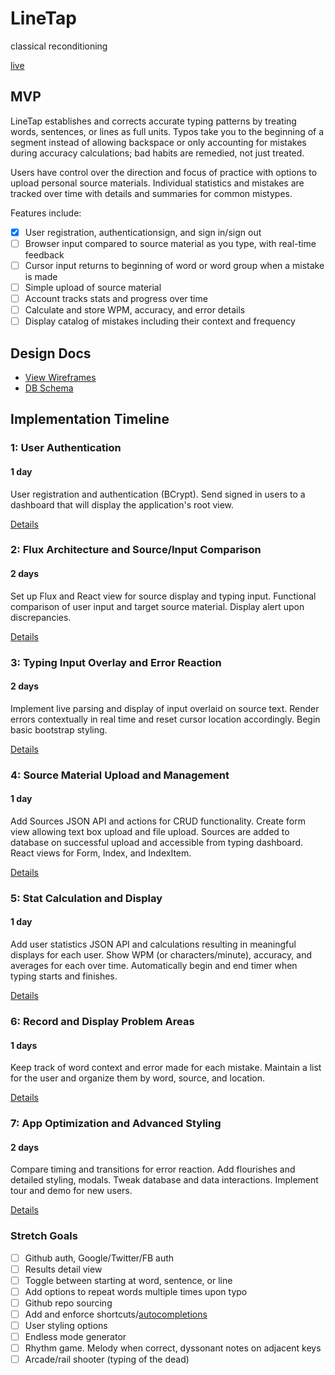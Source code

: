 # LineTap

classical reconditioning

[live][heroku]

[heroku]: https://linetap.herokuapp.com/

## MVP

LineTap establishes and corrects accurate typing patterns by treating words, sentences, or lines as full units. Typos take you to the beginning of a segment instead of allowing backspace or only accounting for mistakes during accuracy calculations; bad habits are remedied, not just treated.

Users have control over the direction and focus of practice with options to upload personal source materials. Individual statistics and mistakes are tracked over time with details and summaries for common mistypes.

Features include:

- [x] User registration, authenticationsign, and sign in/sign out
- [ ] Browser input compared to source material as you type, with real-time feedback
- [ ] Cursor input returns to beginning of word or word group when a mistake is made
- [ ] Simple upload of source material
- [ ] Account tracks stats and progress over time
- [ ] Calculate and store WPM, accuracy, and error details
- [ ] Display catalog of mistakes including their context and frequency

## Design Docs

* [View Wireframes][view]
* [DB Schema][schema]

[view]: ./docs/views.md
[schema]: ./docs/schema.md

## Implementation Timeline

### 1: User Authentication
#### 1 day

User registration and authentication (BCrypt). Send signed in users to a dashboard that will display the application's root view.

[Details][phase-one]

### 2: Flux Architecture and Source/Input Comparison
#### 2 days

Set up Flux and React view for source display and typing input. Functional comparison of user input and target source material. Display alert upon discrepancies.

[Details][phase-two]

### 3: Typing Input Overlay and Error Reaction
#### 2 days

Implement live parsing and display of input overlaid on source text. Render errors contextually in real time and reset cursor location accordingly. Begin basic bootstrap styling.

[Details][phase-three]

### 4: Source Material Upload and Management
#### 1 day

Add Sources JSON API and actions for CRUD functionality. Create form view allowing text box upload and file upload. Sources are added to database on successful upload and accessible from typing dashboard. React views for Form, Index, and IndexItem.

[Details][phase-four]

### 5: Stat Calculation and Display
#### 1 day

Add user statistics JSON API and calculations resulting in meaningful displays for each user. Show WPM (or characters/minute), accuracy, and averages for each over time. Automatically begin and end timer when typing starts and finishes.

[Details][phase-five]

### 6: Record and Display Problem Areas
#### 1 days

Keep track of word context and error made for each mistake. Maintain a list for the user and organize them by word, source, and location.

[Details][phase-six]

### 7: App Optimization and Advanced Styling
#### 2 days

Compare timing and transitions for error reaction. Add flourishes and detailed styling, modals. Tweak database and data interactions. Implement tour and demo for new users.

[Details][phase-seven]

### Stretch Goals

- [ ] Github auth, Google/Twitter/FB auth
- [ ] Results detail view
- [ ] Toggle between starting at word, sentence, or line
- [ ] Add options to repeat words multiple times upon typo
- [ ] Github repo sourcing
- [ ] Add and enforce shortcuts/[autocompletions][typeahead]
- [ ] User styling options
- [ ] Endless mode generator
- [ ] Rhythm game. Melody when correct, dyssonant notes on adjacent keys
- [ ] Arcade/rail shooter (typing of the dead)

[phase-one]: ./docs/phases/phase1.md
[phase-two]: ./docs/phases/phase2.md
[phase-three]: ./docs/phases/phase3.md
[phase-four]: ./docs/phases/phase4.md
[phase-five]: ./docs/phases/phase5.md
[phase-six]: ./docs/phases/phase6.md
[phase-seven]: ./docs/phases/phase7.md

[typeahead]: https://github.com/twitter/typeahead.js
